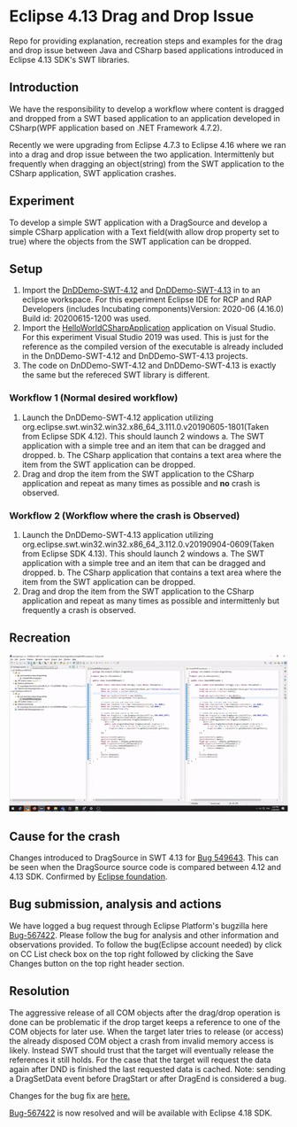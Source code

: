 # Eclipse 4.13 Drag and Drop Issue
Repo for providing explanation, recreation steps and examples for the drag and drop issue between Java and CSharp based applications introduced in Eclipse 4.13 SDK's SWT libraries.

## Introduction
We have the responsibility to develop a workflow where content is dragged and dropped from a SWT based application to an application developed in CSharp(WPF application based on .NET Framework 4.7.2).

Recently we were upgrading from Eclipse 4.7.3 to Eclipse 4.16 where we ran into a drag and drop issue between the two application. Intermittenly but frequently when dragging an object(string) from the SWT application to the CSharp application, SWT application crashes.

## Experiment
To develop a simple SWT application with a DragSource and develop a simple CSharp application with a Text field(with allow drop property set to true) where the objects from the SWT application can be dropped.

## Setup
1. Import the [DnDDemo-SWT-4.12](https://github.com/iamankushpandit/eclipseDnDIssue/tree/master/DnDDemo-SWT-4.12) and [DnDDemo-SWT-4.13](https://github.com/iamankushpandit/eclipseDnDIssue/tree/master/DnDDemo-SWT-4.13) in to an eclipse workspace. For this experiment Eclipse IDE for RCP and RAP Developers (includes Incubating components)Version: 2020-06 (4.16.0) Build id: 20200615-1200 was used.
2. Import the [HelloWorldCSharpApplication](https://github.com/iamankushpandit/eclipseDnDIssue/tree/master/HelloWorldCSharpApplication) application on Visual Studio. For this experiment Visual Studio 2019 was used. This is just for the reference as the compiled version of the executable is already included in the DnDDemo-SWT-4.12 and DnDDemo-SWT-4.13 projects.
3. The code on DnDDemo-SWT-4.12 and DnDDemo-SWT-4.13 is exactly the same but the refereced SWT library is different.

### Workflow 1 (Normal desired workflow)
1. Launch the DnDDemo-SWT-4.12 application utilizing org.eclipse.swt.win32.win32.x86_64_3.111.0.v20190605-1801(Taken from Eclipse SDK 4.12). This should launch 2 windows
  a. The SWT application with a simple tree and an item that can be dragged and dropped.
  b. The CSharp application that contains a text area where the item from the SWT application can be dropped.
2. Drag and drop the item from the SWT application to the CSharp application and repeat as many times as possible and **no** crash is observed.

### Workflow 2 (Workflow where the crash is Observed)
1. Launch the DnDDemo-SWT-4.13 application utilizing org.eclipse.swt.win32.win32.x86_64_3.112.0.v20190904-0609(Taken from Eclipse SDK 4.13). This should launch 2 windows
  a. The SWT application with a simple tree and an item that can be dragged and dropped.
  b. The CSharp application that contains a text area where the item from the SWT application can be dropped.
2. Drag and drop the item from the SWT application to the CSharp application and repeat as many times as possible and intermittenly but frequently a crash is observed.

## Recreation
![Recreation Video](./EclipseDragAndDrop-4.13-Issue.gif)

## Cause for the crash
Changes introduced to DragSource in SWT 4.13 for [Bug 549643](https://bugs.eclipse.org/bugs/show_bug.cgi?id=549643). This can be seen when the DragSource source code is compared between 4.12 and 4.13 SDK. Confirmed by [Eclipse foundation](https://bugs.eclipse.org/bugs/show_bug.cgi?id=567422#c6).

## Bug submission, analysis and actions
We have logged a bug request through Eclipse Platform's bugzilla here [Bug-567422](https://bugs.eclipse.org/bugs/show_bug.cgi?id=567422). Please follow the bug for analysis and other information and observations provided. To follow the bug(Eclipse account needed) by click on CC List check box on the top right followed by clicking the Save Changes button on the top right header section.

## Resolution
The aggressive release of all COM objects after the drag/drop operation is done can be problematic if the drop target keeps a reference to one of the COM objects for later use. When the target later tries to release (or access) the already disposed COM object a crash from invalid memory access is likely. Instead SWT should trust that the target will eventually release the references it still holds. For the case that the target will request the data again after DND is finished the last requested data is cached. Note: sending a DragSetData event before DragStart or after DragEnd is considered a bug.

Changes for the bug fix are [here.](https://git.eclipse.org/c/platform/eclipse.platform.swt.git/commit/?id=774e87313a722b36d2411c587111e00014f54074)

[Bug-567422](https://bugs.eclipse.org/bugs/show_bug.cgi?id=567422) is now resolved and will be available with Eclipse 4.18 SDK.
